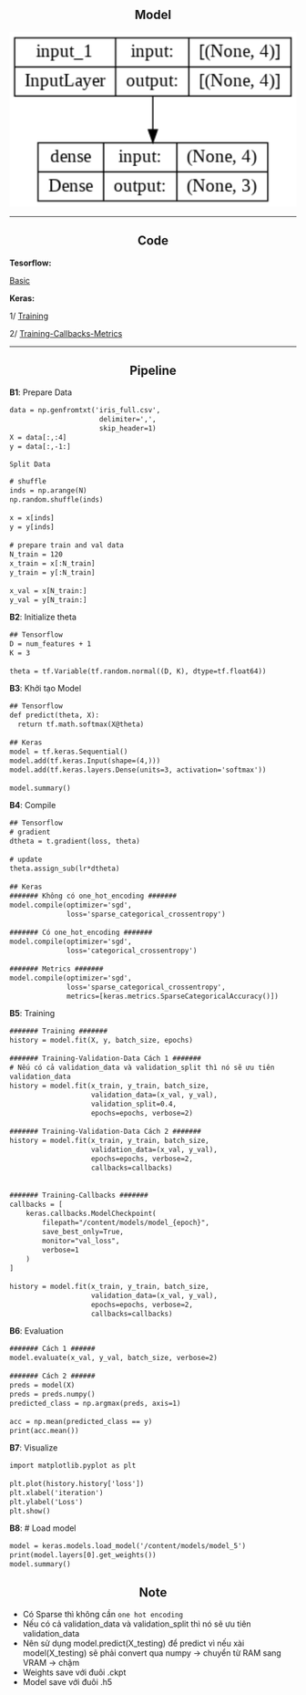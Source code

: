 ## <div align="center">Model</div>
<p align="center">
 <img src="images/my_model.png" width="800">
</p>

---
## <div align="center">Code</div>
**Tesorflow:**

[Basic](https://github.com/dotrannhattuong/Tensorflow_Tutorial/blob/main/Machine_Learning/Softmax/1.TF_Softmax_Tape.ipynb)

**Keras:**

1/ [Training](https://github.com/dotrannhattuong/Tensorflow_Tutorial/blob/main/Machine_Learning/Softmax/2.Softmax_Keras.ipynb)

2/ [Training-Callbacks-Metrics](https://github.com/dotrannhattuong/Tensorflow_Tutorial/blob/main/Machine_Learning/Softmax/3.Softmax_Keras_Training.ipynb)

---
## <div align="center">Pipeline</div>

**B1**: Prepare Data

```
data = np.genfromtxt('iris_full.csv', 
                      delimiter=',', 
                      skip_header=1)
X = data[:,:4]
y = data[:,-1:]
```

`Split Data`
```
# shuffle
inds = np.arange(N)
np.random.shuffle(inds)

x = x[inds]
y = y[inds]

# prepare train and val data
N_train = 120
x_train = x[:N_train]
y_train = y[:N_train]

x_val = x[N_train:]
y_val = y[N_train:]
```

**B2**: Initialize theta
```
## Tensorflow
D = num_features + 1
K = 3

theta = tf.Variable(tf.random.normal((D, K), dtype=tf.float64))
```

**B3**: Khởi tạo Model
```
## Tensorflow
def predict(theta, X):
  return tf.math.softmax(X@theta)

## Keras
model = tf.keras.Sequential()
model.add(tf.keras.Input(shape=(4,)))
model.add(tf.keras.layers.Dense(units=3, activation='softmax'))

model.summary()
```

**B4**: Compile
```
## Tensorflow
# gradient
dtheta = t.gradient(loss, theta)

# update
theta.assign_sub(lr*dtheta)

## Keras
####### Không có one_hot_encoding #######
model.compile(optimizer='sgd',
              loss='sparse_categorical_crossentropy')

####### Có one_hot_encoding #######
model.compile(optimizer='sgd', 
              loss='categorical_crossentropy')

####### Metrics #######
model.compile(optimizer='sgd', 
              loss='sparse_categorical_crossentropy',
              metrics=[keras.metrics.SparseCategoricalAccuracy()])
```

**B5**: Training
```
####### Training #######
history = model.fit(X, y, batch_size, epochs)

####### Training-Validation-Data Cách 1 #######
# Nếu có cả validation_data và validation_split thì nó sẽ ưu tiên validation_data
history = model.fit(x_train, y_train, batch_size,
                    validation_data=(x_val, y_val),
                    validation_split=0.4,
                    epochs=epochs, verbose=2)

####### Training-Validation-Data Cách 2 #######
history = model.fit(x_train, y_train, batch_size,
                    validation_data=(x_val, y_val),
                    epochs=epochs, verbose=2,
                    callbacks=callbacks)

                
####### Training-Callbacks #######
callbacks = [
    keras.callbacks.ModelCheckpoint(
        filepath="/content/models/model_{epoch}",
        save_best_only=True,
        monitor="val_loss",
        verbose=1
    )
]

history = model.fit(x_train, y_train, batch_size,
                    validation_data=(x_val, y_val),
                    epochs=epochs, verbose=2,
                    callbacks=callbacks)
```

**B6**: Evaluation
```
####### Cách 1 ######
model.evaluate(x_val, y_val, batch_size, verbose=2)

####### Cách 2 ######
preds = model(X)
preds = preds.numpy()
predicted_class = np.argmax(preds, axis=1)

acc = np.mean(predicted_class == y)
print(acc.mean())
```

**B7**: Visualize
```
import matplotlib.pyplot as plt

plt.plot(history.history['loss'])
plt.xlabel('iteration')
plt.ylabel('Loss')
plt.show()
```

**B8**: # Load model
```
model = keras.models.load_model('/content/models/model_5')
print(model.layers[0].get_weights())
model.summary()
```

## <div align="center">Note</div>
- Có Sparse thì không cần ```one hot encoding```
- Nếu có cả validation_data và validation_split thì nó sẽ ưu tiên validation_data
- Nên sử dụng model.predict(X_testing) để predict vì nếu xài model(X_testing) sẽ phải convert qua numpy -> chuyển từ RAM sang VRAM -> chậm
- Weights save với đuôi .ckpt
- Model save với đuôi .h5 